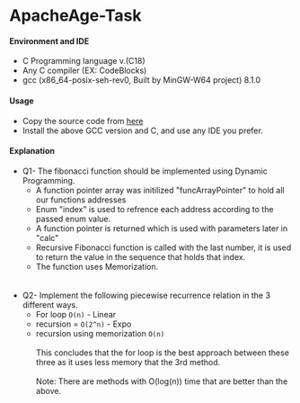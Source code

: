 # ApacheAge-Task
#### Environment and IDE
- C Programming language v.(C18)
- Any C compiler (EX: CodeBlocks)
- gcc (x86_64-posix-seh-rev0, Built by MinGW-W64 project) 8.1.0

#### Usage
- Copy the source code from [here](https://github.com/Mohamed-ElGemeie/ApacheAge-Task/tree/main/src)
- Install the above GCC version and C, and use any IDE you prefer.

#### Explanation
- Q1- The fibonacci function should be implemented using Dynamic Programming.
    - A function pointer array was initilized "funcArrayPointer" to hold all our functions addresses
    - Enum "index" is used to refrence each address according to the passed enum value.
    - A function pointer is returned which is used with parameters later in "calc"
    - Recursive Fibonacci function is called with the last number, it is used to return the value in the sequence that holds that index. 
    - The function uses Memorization.
    <br><br><br>
- Q2- Implement the following piecewise recurrence relation in the 3 different ways.
    - For loop ```O(n)``` - Linear
    - recursion = ```O(2^n)``` - Expo
    - recursion using memorization ```O(n)```<br><br>
This concludes that the for loop is the best approach between these three as it uses less memory that the 3rd method.<br><br>
Note: There are methods with O(log(n)) time that are better than the above.
